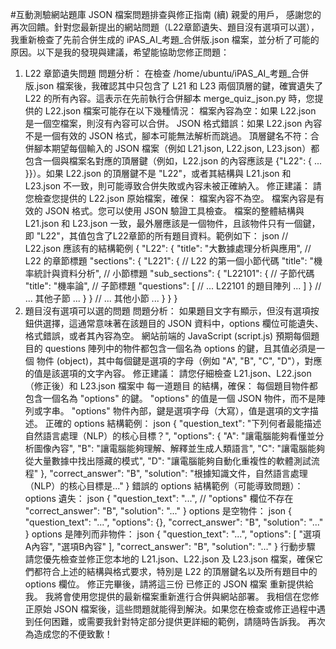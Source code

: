 #互動測驗網站題庫 JSON 檔案問題排查與修正指南 (續)
親愛的用戶，
感謝您的再次回饋。針對您最新提出的網站問題（L22章節遺失、題目沒有選項可以選），我重新檢查了先前合併生成的 iPAS_AI_考題_合併版.json 檔案，並分析了可能的原因。以下是我的發現與建議，希望能協助您修正問題：
1. L22 章節遺失問題
問題分析：
在檢查 /home/ubuntu/iPAS_AI_考題_合併版.json 檔案後，我確認其中只包含了 L21 和 L23 兩個頂層的鍵，確實遺失了 L22 的所有內容。這表示在先前執行合併腳本 merge_quiz_json.py 時，您提供的 L22.json 檔案可能存在以下幾種情況：
檔案內容為空：如果 L22.json 是一個空檔案，則沒有內容可以合併。
JSON 格式錯誤：如果 L22.json 內容不是一個有效的 JSON 格式，腳本可能無法解析而跳過。
頂層鍵名不符：合併腳本期望每個輸入的 JSON 檔案（例如 L21.json, L22.json, L23.json）都包含一個與檔案名對應的頂層鍵（例如，L22.json 的內容應該是 {"L22": { ... }}）。如果 L22.json 的頂層鍵不是 "L22"，或者其結構與 L21.json 和 L23.json 不一致，則可能導致合併失敗或內容未被正確納入。
修正建議：
請您檢查您提供的 L22.json 原始檔案，確保：
檔案內容不為空。
檔案內容是有效的 JSON 格式。您可以使用 JSON 驗證工具檢查。
檔案的整體結構與 L21.json 和 L23.json 一致，最外層應該是一個物件，且該物件只有一個鍵，即 "L22"，其值包含了L22章節的所有題目資料。範例如下：
json
// L22.json 應該有的結構範例
{
  "L22": {
    "title": "大數據處理分析與應用", // L22 的章節標題
    "sections": {
      "L221": { // L22 的第一個小節代碼
        "title": "機率統計與資料分析", // 小節標題
        "sub_sections": {
          "L22101": { // 子節代碼
            "title": "機率論", // 子節標題
            "questions": [
              // ... L22101 的題目陣列 ...
            ]
          }
          // ... 其他子節 ...
        }
      }
      // ... 其他小節 ...
    }
  }
}
2. 題目沒有選項可以選的問題
問題分析：
如果題目文字有顯示，但沒有選項按鈕供選擇，這通常意味著在該題目的 JSON 資料中，options 欄位可能遺失、格式錯誤，或者其內容為空。
網站前端的 JavaScript (script.js) 預期每個題目的 questions 陣列中的物件都包含一個名為 options 的鍵，且其值必須是一個 物件 (object)，其中每個鍵是選項的字母（例如 "A", "B", "C", "D"），對應的值是該選項的文字內容。
修正建議：
請您仔細檢查 L21.json、L22.json（修正後）和 L23.json 檔案中 每一道題目 的結構，確保：
每個題目物件都包含一個名為 "options" 的鍵。
"options" 的值是一個 JSON 物件，而不是陣列或字串。
"options" 物件內部，鍵是選項字母（大寫），值是選項的文字描述。
正確的 options 結構範例：
json
{
  "question_text": "下列何者最能描述自然語言處理（NLP）的核心目標？",
  "options": {
    "A": "讓電腦能夠看懂並分析圖像內容",
    "B": "讓電腦能夠理解、解釋並生成人類語言",
    "C": "讓電腦能夠從大量數據中找出隱藏的模式",
    "D": "讓電腦能夠自動化重複性的軟體測試流程"
  },
  "correct_answer": "B",
  "solution": "根據知識文件，自然語言處理（NLP）的核心目標是..."
}
錯誤的 options 結構範例（可能導致問題）：
options 遺失：
json
{
  "question_text": "...",
  // "options" 欄位不存在
  "correct_answer": "B",
  "solution": "..."
}
options 是空物件：
json
{
  "question_text": "...",
  "options": {},
  "correct_answer": "B",
  "solution": "..."
}
options 是陣列而非物件：
json
{
  "question_text": "...",
  "options": [
    "選項A內容",
    "選項B內容"
  ],
  "correct_answer": "B",
  "solution": "..."
}
行動步驟
請您優先檢查並修正您本地的 L21.json、L22.json 及 L23.json 檔案，確保它們都符合上述的結構與格式要求，特別是 L22 的頂層鍵名以及所有題目中的 options 欄位。
修正完畢後，請將這三份 已修正的 JSON 檔案 重新提供給我。
我將會使用您提供的最新檔案重新進行合併與網站部署。
我相信在您修正原始 JSON 檔案後，這些問題就能得到解決。如果您在檢查或修正過程中遇到任何困難，或需要我針對特定部分提供更詳細的範例，請隨時告訴我。
再次為造成您的不便致歉！